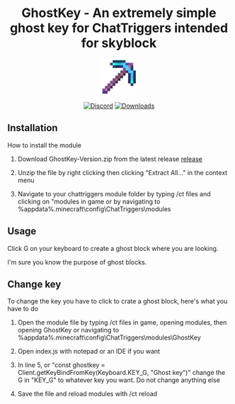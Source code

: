 <h1 align="center">
GhostKey -  An extremely simple ghost key for ChatTriggers intended for skyblock
</h1>



<div align="center">

![gk_logo](https://raw.githubusercontent.com/fivepandasna/GhostKey/main/assets/logo-80.png)

[![Discord](https://img.shields.io/badge/Discord-FivePandas-9089DA?logo=discord&style=for-the-badge)](https://discord.com/users/628709323068932125)
[![Downloads](https://img.shields.io/github/downloads/fivepandasna/GhostKey/total?label=downloads&color=208a19&logo=github&style=for-the-badge)](https://github.com/fivepandasna/GhostKey/releases)
</div>

## Installation 
How to install the module 

1. Download GhostKey-Version.zip from the latest release [release](https://github.com/fivepandasna/GhostKey/releases)

2. Unzip the file by right clicking then clicking "Extract All..." in the context menu
  
3. Navigate to your chattriggers module folder by typing /ct files and clicking on "modules in game or by navigating to %appdata%\.minecraft\config\ChatTriggers\modules



## Usage
Click G on your keyboard to create a ghost block where you are looking.

I'm sure you know the purpose of ghost blocks.



## Change key
To change the key you have to click to crate a ghost block, here's what you have to do

1. Open the module file by typing /ct files in game, opening modules, then opening GhostKey or navigating to %appdata%\.minecraft\config\ChatTriggers\modules\GhostKey

2. Open index.js with notepad or an IDE if you want
  
3. In line 5, or "const ghostkey = Client.getKeyBindFromKey(Keyboard.KEY_G, "Ghost key")" change the G in "KEY_G" to whatever key you want. Do not change anything else
  
4. Save the file and reload modules with /ct reload

